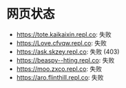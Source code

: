 # 网页状态
- https://tote.kaikaixin.repl.co: 失败
- https://Love.cfvqw.repl.co: 失败
- https://ask.skzey.repl.co: 失败 (403)
- https://beaspy--hting.repl.co: 失败
- https://moo.zxco.repl.co: 失败
- https://aro.flinthill.repl.co: 失败
